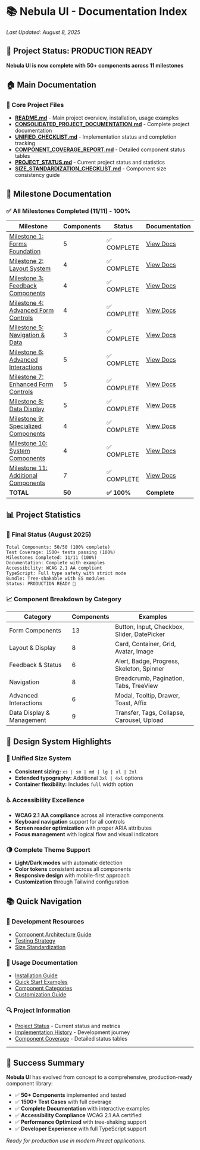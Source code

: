 # 📚 Nebula UI - Documentation Index

*Last Updated: August 8, 2025*

## 🎉 Project Status: PRODUCTION READY

**Nebula UI is now complete with 50+ components across 11 milestones**

## 🏠 Main Documentation

### 📖 Core Project Files
- **[README.md](../README.md)** - Main project overview, installation, usage examples
- **[CONSOLIDATED_PROJECT_DOCUMENTATION.md](CONSOLIDATED_PROJECT_DOCUMENTATION.md)** - Complete project documentation
- **[UNIFIED_CHECKLIST.md](UNIFIED_CHECKLIST.md)** - Implementation status and completion tracking
- **[COMPONENT_COVERAGE_REPORT.md](COMPONENT_COVERAGE_REPORT.md)** - Detailed component status tables
- **[PROJECT_STATUS.md](PROJECT_STATUS.md)** - Current project status and statistics
- **[SIZE_STANDARDIZATION_CHECKLIST.md](SIZE_STANDARDIZATION_CHECKLIST.md)** - Component size consistency guide

## 🏁 Milestone Documentation

### ✅ All Milestones Completed (11/11) - 100%

| Milestone | Components | Status | Documentation |
|-----------|------------|--------|---------------|
| [Milestone 1: Forms Foundation](milestone-1/) | 5 | ✅ COMPLETE | [View Docs](milestone-1/) |
| [Milestone 2: Layout System](milestone-2/) | 4 | ✅ COMPLETE | [View Docs](milestone-2/) |
| [Milestone 3: Feedback Components](milestone-3/) | 4 | ✅ COMPLETE | [View Docs](milestone-3/) |
| [Milestone 4: Advanced Form Controls](milestone-4/) | 4 | ✅ COMPLETE | [View Docs](milestone-4/) |
| [Milestone 5: Navigation & Data](milestone-5/) | 3 | ✅ COMPLETE | [View Docs](milestone-5/) |
| [Milestone 6: Advanced Interactions](milestone-6/) | 5 | ✅ COMPLETE | [View Docs](milestone-6/) |
| [Milestone 7: Enhanced Form Controls](milestone-7/) | 5 | ✅ COMPLETE | [View Docs](milestone-7/) |
| [Milestone 8: Data Display](milestone-8/) | 5 | ✅ COMPLETE | [View Docs](milestone-8/) |
| [Milestone 9: Specialized Components](milestone-9/) | 4 | ✅ COMPLETE | [View Docs](milestone-9/) |
| [Milestone 10: System Components](milestone-10/) | 4 | ✅ COMPLETE | [View Docs](milestone-10/) |
| [Milestone 11: Additional Components](milestone-11/) | 7 | ✅ COMPLETE | [View Docs](milestone-11/) |
| **TOTAL** | **50** | **✅ 100%** | **Complete** |

## 📊 Project Statistics

### 🎯 Final Status (August 2025)
```
Total Components: 50/50 (100% complete)
Test Coverage: 1500+ tests passing (100%)
Milestones Completed: 11/11 (100%)
Documentation: Complete with examples
Accessibility: WCAG 2.1 AA compliant
TypeScript: Full type safety with strict mode
Bundle: Tree-shakable with ES modules
Status: PRODUCTION READY 🚀
```

### 📈 Component Breakdown by Category
| Category | Components | Examples |
|----------|------------|----------|
| Form Components | 13 | Button, Input, Checkbox, Slider, DatePicker |
| Layout & Display | 8 | Card, Container, Grid, Avatar, Image |
| Feedback & Status | 6 | Alert, Badge, Progress, Skeleton, Spinner |
| Navigation | 8 | Breadcrumb, Pagination, Tabs, TreeView |
| Advanced Interactions | 6 | Modal, Tooltip, Drawer, Toast, Affix |
| Data Display & Management | 9 | Transfer, Tags, Collapse, Carousel, Upload |

## 🎨 Design System Highlights

### 📏 Unified Size System
- **Consistent sizing:** `xs | sm | md | lg | xl | 2xl`
- **Extended typography:** Additional `3xl | 4xl` options
- **Container flexibility:** Includes `full` width option

### ♿ Accessibility Excellence  
- **WCAG 2.1 AA compliance** across all interactive components
- **Keyboard navigation** support for all controls
- **Screen reader optimization** with proper ARIA attributes
- **Focus management** with logical flow and visual indicators

### 🌗 Complete Theme Support
- **Light/Dark modes** with automatic detection
- **Color tokens** consistent across all components
- **Responsive design** with mobile-first approach
- **Customization** through Tailwind configuration

## 📚 Quick Navigation

### 🔧 Development Resources
- [Component Architecture Guide](CONSOLIDATED_PROJECT_DOCUMENTATION.md#architecture-highlights)
- [Testing Strategy](CONSOLIDATED_PROJECT_DOCUMENTATION.md#testing--quality-assurance)
- [Size Standardization](SIZE_STANDARDIZATION_CHECKLIST.md)

### 📖 Usage Documentation  
- [Installation Guide](../README.md#installation)
- [Quick Start Examples](../README.md#quick-start)
- [Component Categories](../README.md#complete-component-library-50-components)
- [Customization Guide](../README.md#customization--theming)

### 🔍 Project Information
- [Project Status](PROJECT_STATUS.md) - Current status and metrics
- [Implementation History](IMPLEMENTATION_PLAN.md) - Development journey
- [Component Coverage](COMPONENT_COVERAGE_REPORT.md) - Detailed status tables

---

## 🎉 Success Summary

**Nebula UI** has evolved from concept to a comprehensive, production-ready component library:

- ✅ **50+ Components** implemented and tested
- ✅ **1500+ Test Cases** with full coverage  
- ✅ **Complete Documentation** with interactive examples
- ✅ **Accessibility Compliance** WCAG 2.1 AA certified
- ✅ **Performance Optimized** with tree-shaking support
- ✅ **Developer Experience** with full TypeScript support

*Ready for production use in modern Preact applications.*
